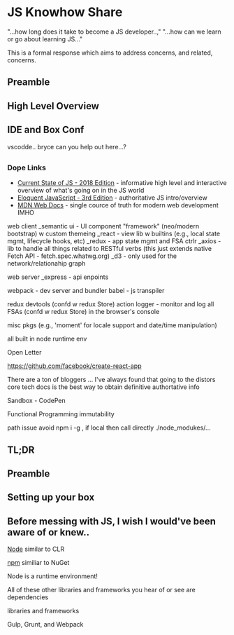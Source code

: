 # JS Knowhow Share

"...how long does it take to become a JS developer..," "...how can we learn or go about learning JS..."

This is a formal response which aims to address concerns, and related, concerns.

## Preamble

## High Level Overview

## IDE and Box Conf
vscodde..
bryce can you help out here...?

## 

### Dope Links
* [Current State of JS - 2018 Edition](https://2018.stateofjs.com/introduction/) - informative high level and interactive overview of what's going on in the JS world
* [Eloquent JavaScript - 3rd Edition](https://eloquentjavascript.net/) - authoritative JS intro/overview
* [MDN Web Docs](https://developer.mozilla.org/en-US/) - single cource of truth for modern web development IMHO




web client
\_semantic ui - UI component "framework" (neo/modern bootstrap) w custom themeing
\_react - view lib w builtins (e.g., local state mgmt, lifecycle hooks, etc)
\_redux - app state mgmt and FSA ctrlr
\_axios - lib to handle all things related to RESTful verbs (this just extends native Fetch API - fetch.spec.whatwg.org)
\_d3 - only used for the network/relationahip graph

web server
\_express - api enpoints

webpack - dev server and bundler
babel - js transpiler

redux devtools (confd w redux Store)
action logger - monitor and log all FSAs (confd w redux Store) in the browser's console

misc pkgs (e.g., 'moment' for locale support and date/time manipulation)

all built in node runtime env



Open Letter


https://github.com/facebook/create-react-app

There are a ton of bloggers ... I've always found that going to the distors core tech docs is the best way to obtain definitive authortative info

Sandbox - CodePen






Functional Programming 
immutability




path issue avoid npm i -g , if local then call directly ./node_modukes/...

## TL;DR

## Preamble

## Setting up your box

## Before messing with JS, I wish I would've been aware of or knew..

[Node](https://nodejs.org/en/) similar to CLR

[npm](https://www.npmjs.com/) similiar to NuGet

Node is a runtime environment!

All of these other libraries and frameworks you hear of or see are dependencies 


libraries and frameworks


Gulp, Grunt, and Webpack